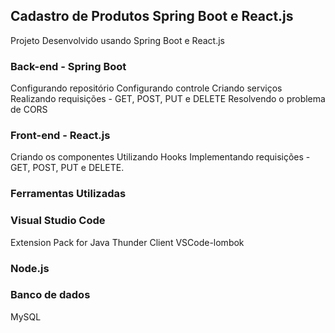 ## Cadastro de Produtos Spring Boot e React.js

Projeto Desenvolvido usando Spring Boot e React.js

###  Back-end - Spring Boot

Configurando repositório
Configurando controle
Criando serviços
Realizando requisições - GET, POST, PUT e DELETE
Resolvendo o problema de CORS

### Front-end - React.js

Criando os componentes
Utilizando Hooks
Implementando requisições - GET, POST, PUT e DELETE.

### Ferramentas Utilizadas

### Visual Studio Code
Extension Pack for Java
Thunder Client
VSCode-lombok

### Node.js

### Banco de dados
MySQL
